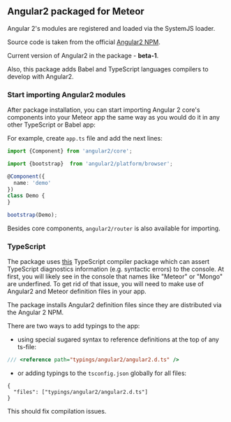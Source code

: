 ## Angular2 packaged for Meteor

Angular 2's modules are registered and loaded via the SystemJS loader.

Source code is taken from the official [Angular2 NPM](https://www.npmjs.com/package/angular2).

Current version of Angular2 in the package - **beta-1**.

Also, this package adds Babel and TypeScript languages compilers to develop with Angular2.

### Start importing Angular2 modules
After package installation, you can start importing Angular 2 core's components into your Meteor app the same way as you would do it in any other TypeScript or Babel app:

For example, create `app.ts` file and add the next lines:
````ts
import {Component} from 'angular2/core';

import {bootstrap}  from 'angular2/platform/browser';

@Component({
  name: 'demo'
})
class Demo {
}

bootstrap(Demo);
````

Besides core components, `angular2/router` is also available for importing.


### TypeScript
The package uses [this](https://github.com/barbatus/ts-compilers) TypeScript compiler package which can assert TypeScript diagnostics information (e.g. syntactic errors) to the console. At first, you will likely see in the console that names like "Meteor" or "Mongo" are underfined.
To get rid of that issue, you will need to make use of Angular2 and Meteor definition files in your app.

The package installs Angular2 definition files since they are distributed via the Angular 2 NPM.

There are two ways to add typings to the app:

  - using special sugared syntax to reference definitions at the top of any ts-file:

````ts
/// <reference path="typings/angular2/angular2.d.ts" />
````

  - or adding typings to the `tsconfig.json` globally for all files:

````
{
  "files": ["typings/angular2/angular2.d.ts"]
}
````

This should fix compilation issues.

